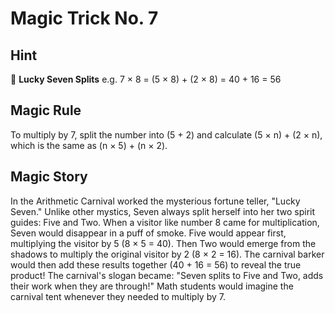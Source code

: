 # Magic Trick No. 7

## Hint

🎲 **Lucky Seven Splits** e.g. 7 × 8 = (5 × 8) + (2 × 8) = 40 + 16 = 56

## Magic Rule

To multiply by 7, split the number into (5 + 2) and calculate (5 × n) + (2 × n), which is the same as (n × 5) + (n × 2).

## Magic Story

In the Arithmetic Carnival worked the mysterious fortune teller, "Lucky Seven." Unlike other mystics, Seven always split herself into her two spirit guides: Five and Two. When a visitor like number 8 came for multiplication, Seven would disappear in a puff of smoke. Five would appear first, multiplying the visitor by 5 (8 × 5 = 40). Then Two would emerge from the shadows to multiply the original visitor by 2 (8 × 2 = 16). The carnival barker would then add these results together (40 + 16 = 56) to reveal the true product! The carnival's slogan became: "Seven splits to Five and Two, adds their work when they are through!" Math students would imagine the carnival tent whenever they needed to multiply by 7.
